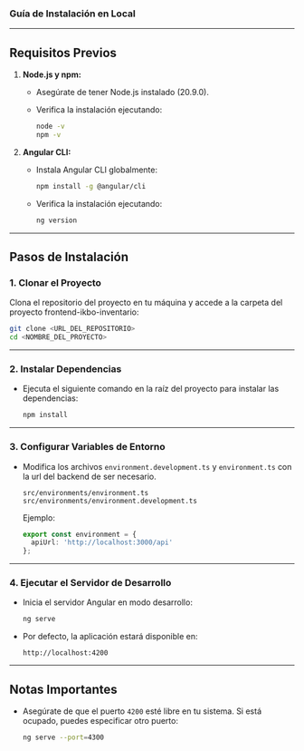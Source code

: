 ### **Guía de Instalación en Local**

---

## **Requisitos Previos**
1. **Node.js y npm:** 
   - Asegúrate de tener Node.js instalado (20.9.0).
   - Verifica la instalación ejecutando:
   
     ```bash
     node -v
     npm -v
     ```

2. **Angular CLI:**
   - Instala Angular CLI globalmente:
     ```bash
     npm install -g @angular/cli
     ```
   - Verifica la instalación ejecutando:

     ```bash
     ng version
     ```

---

## **Pasos de Instalación**

### **1. Clonar el Proyecto**
   Clona el repositorio del proyecto en tu máquina y accede a la carpeta del proyecto frontend-ikbo-inventario:
   ```bash
   git clone <URL_DEL_REPOSITORIO>
   cd <NOMBRE_DEL_PROYECTO>
   ```

---

### **2. Instalar Dependencias**
   - Ejecuta el siguiente comando en la raíz del proyecto para instalar las dependencias:

     ```bash
     npm install
     ```

---

### **3. Configurar Variables de Entorno**
   - Modifica los archivos `environment.development.ts` y `environment.ts` con la url del backend de ser necesario.

     ```
     src/environments/environment.ts
     src/environments/environment.development.ts
     ```
     Ejemplo:
     ```typescript
     export const environment = {
       apiUrl: 'http://localhost:3000/api'
     };
     ```

---

### **4. Ejecutar el Servidor de Desarrollo**
   - Inicia el servidor Angular en modo desarrollo:

     ```bash
     ng serve
     ```
   - Por defecto, la aplicación estará disponible en:
     ```
     http://localhost:4200
     ```

---

## **Notas Importantes**
- Asegúrate de que el puerto `4200` esté libre en tu sistema. Si está ocupado, puedes especificar otro puerto:

  ```bash
  ng serve --port=4300
  ```
